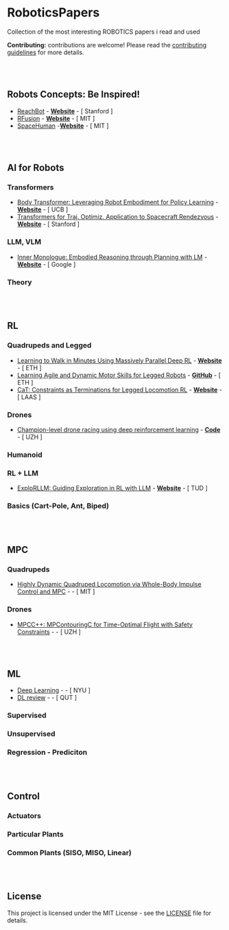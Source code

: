 # RoboticsPapers
Collection of the most interesting ROBOTICS papers i read and used 

**Contributing:** contributions are welcome! Please read the [contributing guidelines](contributing.md) for more details.

 <!--       Instructions for Contribuitors
   here we will just list and link interesting (Mid-High level) of easy understanding papers, 
   
   the linked paper MUST HAVE: CODE or VIDEOS or WEBSITE or GitHub Repo ... 
   
   for each one it will be good to have a short/quick description 
   ( https://chatgpt.com/ -- 4o is the way to go;  prompt: "plese resume it with details in 200 words: PAPER.Link" )

   to start we can just write everything here, lateron include multiple .md , one for each topic, is Recommended !!

   Thanks.
   Pit
 !-->
<br></br>
## Robots Concepts: Be Inspired!
- [ReachBot](https://ieeexplore.ieee.org/stamp/stamp.jsp?arnumber=10115893) - [**Website**](https://stanfordasl.github.io/projects/UnconvSpaceRobotics/) - [ Stanford ]
- [RFusion](https://www.mit.edu/~fadel/papers/RFusion-paper.pdf) - [**Website**](https://www.media.mit.edu/publications/rfusion-robotic-grasping-via-rf-visual-sensing-and-learning/) - [ MIT ]
- [SpaceHuman](https://dl.acm.org/doi/pdf/10.1145/3334480.3383087) -[**Website**](https://www.media.mit.edu/publications/spacehuman-a-soft-robotic-prosthetic-for-space-exploration/) - [ MIT ] 

<br></br>
## AI for Robots
### Transformers
- [Body Transformer: Leveraging Robot Embodiment for Policy Learning](https://arxiv.org/pdf/2408.06316) - [**Website**](https://sferrazza.cc/bot_site/) - [ UCB ]
- [Transformers for Traj. Optimiz. Application to Spacecraft Rendezvous](https://arxiv.org/pdf/2310.13831) - [**Website**](https://rendezvoustransformer.github.io/) - [ Stanford ]
### LLM, VLM
- [Inner Monologue: Embodied Reasoning through Planning with LM](https://arxiv.org/pdf/2207.05608) - [**Website**](https://innermonologue.github.io/) - [ Google ]
### Theory

<br></br>
## RL
### Quadrupeds and Legged
- [Learning to Walk in Minutes Using Massively Parallel Deep RL](https://arxiv.org/pdf/2109.11978) - [**Website**](https://leggedrobotics.github.io/legged_gym/) - [ ETH ]
- [Learning Agile and Dynamic Motor Skills for Legged Robots](https://arxiv.org/pdf/1901.08652) - [**GitHub**](https://github.com/junja94/anymal_science_robotics_supplementary) - [ ETH ] 
- [CaT: Constraints as Terminations for Legged Locomotion RL](https://arxiv.org/pdf/2403.18765) - [**Website**](https://constraints-as-terminations.github.io./) - [ LAAS ]

### Drones
- [Champion-level drone racing using deep reinforcement learning](https://www.nature.com/articles/s41586-023-06419-4) - [**Code**](https://zenodo.org/records/7955278) - [ UZH ]

### Humanoid

### RL + LLM
- [ExploRLLM: Guiding Exploration in RL with LLM](https://arxiv.org/html/2403.09583v2) - [**Website**](https://explorllm.github.io/) - [ TUD ]

### Basics (Cart-Pole, Ant, Biped)

<br></br>
## MPC
### Quadrupeds
- [Highly Dynamic Quadruped Locomotion via Whole-Body Impulse Control and MPC](https://arxiv.org/pdf/1909.06586) - - [ MIT ]
### Drones
- [MPCC++: MPContouringC for Time-Optimal Flight with Safety Constraints](https://rpg.ifi.uzh.ch/docs/RSS24_KrinnerRomero.pdf) - - [ UZH ] 

<br></br>
## ML
- [Deep Learning](https://www.nature.com/articles/nature14539) - - [ NYU ]
- [DL review](https://typeset.io/papers/review-of-deep-learning-concepts-cnn-architectures-hpbk62qzc2) - - [ QUT ]

### Supervised

### Unsupervised

### Regression - Prediciton

<br></br>
## Control
### Actuators

### Particular Plants

### Common Plants (SISO, MISO, Linear)

<br></br>
## License

This project is licensed under the MIT License - see the [LICENSE](LICENSE) file for details.
